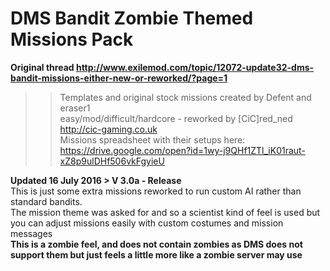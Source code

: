 # DMS Bandit Zombie Themed Missions Pack<br>
<b> Original thread http://www.exilemod.com/topic/12072-update32-dms-bandit-missions-either-new-or-reworked/?page=1 </b><br>
>>	Templates and original stock missions created by Defent and eraser1<br>
>>	easy/mod/difficult/hardcore - reworked by [CiC]red_ned http://cic-gaming.co.uk<br>
>>	Missions spreadsheet with their setups here: https://drive.google.com/open?id=1wy-j9QHf1ZTl_iK01raut-xZ8p9ulDHf506vkFgyieU <br>
>>>>>>>>>>>>>>>>>>>>>>>>>>>>>>>>>>>>>>>>>>>>>>>>>>>>>>>>>>>>>>>>>>>>>>>>>>>>>>>>>

<b>Updated 16 July 2016 > V 3.0a - Release</b><br>
This is just some extra missions reworked to run custom AI rather than standard bandits.<br>
The mission theme was asked for and so a scientist kind of feel is used but you can adjust missions easily with custom costumes and mission messages<br>
<b>This is a zombie feel, and does not contain zombies as DMS does not support them but just feels a little more like a zombie server may use</b>
